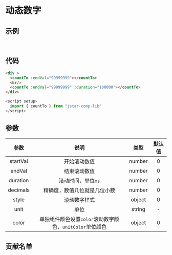 # 动态数字

## 示例
<div>
  <countTo :endVal="99999999"></countTo>
  <br/>
  <countTo :endVal="99999999" :duration="100000"></countTo>
</div>

<script setup>
  // import { CountTo } from "jstar-comp-lib"
  import { countTo } from "@jstar-public-lib/components"
  import {
    VPTeamMembers
  } from 'vitepress/theme'
  
  const members = [
    {
      avatar: '/star.png',
      name: 'jstar',
      title: '创建者',
    },
  ]
</script>

## 代码
```html
<div >
  <countTo :endVal="99999999"></countTo>
  <br/>
  <countTo :endVal="99999999" :duration="100000"></countTo>
</div>
```
```js
<script setup>
  import { countTo } from "jstar-comp-lib"
</script>
```

## 参数
| 参数 | 说明 | 类型 | 默认值 |
| :---: | :---: | :---: | :---: |
| startVal | 开始滚动数值 | number | 0 |
| endVal | 结束滚动数值 | number | 0 |
| duration | 滚动时间，单位`ms` | number | 0 |
| decimals | 精确度，数值几位就是几位小数 | number | 0 |
| style | 滚动数字样式 | object | 0 |
| unit | 单位 | string | - |
| color | 单独组件颜色设置`color`滚动数字颜色，`unitColor`单位颜色 | object | 0 |


## 贡献名单

<VPTeamMembers size="small" :members="members" />